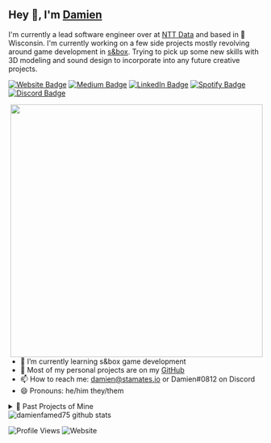 ## Hey 👋, I'm [Damien](https://damien.stamates.io/)

I'm currently a lead software engineer over at [NTT Data](https://www.nttdata.com/global/en/) and based in 🐄 Wisconsin. I'm currently working on a few side projects mostly revolving around game development in [s&box](https://sbox.facepunch.com/news). Trying to pick up some new skills with 3D modeling and sound design to incorporate into any future creative projects.

<p><a href="https://damien.stamates.io"><img src="https://img.shields.io/badge/damien.stamates.io-4E69C8?style=flat-square&amp;labelColor=36197f&color=36197f&amp;logo=firefoxbrowser&amp;link=https://damien.stamates.io" alt="Website Badge"></a> <a href="https://medium.com/@damienstamates"><img src="https://img.shields.io/badge/@damienstamates-14c767?style=flat-square&amp;labelColor=0A0A0A&color=0A0A0A&amp;logo=Medium&amp;link=https://medium.com/@damienstamates" alt="Medium Badge"></a> <a href="https://www.linkedin.com/in/damien-stamates-a3068212a/"><img src="https://img.shields.io/badge/@damien-0077B5?style=flat-square&amp;labelColor=0077B5&amp;logo=LinkedIn&amp;link=https://www.linkedin.com/in/damien-stamates-a3068212a/" alt="LinkedIn Badge"></a> <a href="https://open.spotify.com/user/damienfamed75"><img src="https://img.shields.io/badge/@damienfamed75-1ED760?style=flat-square&amp;labelColor=fff&amp;logo=Spotify&amp;link=https://open.spotify.com/user/damienfamed75" alt="Spotify Badge"></a> <a href="https://discordapp.com/users/131291427366764544"><img src="https://img.shields.io/badge/Damien%230812-1ED760?style=flat-square&amp;labelColor=fff&color=404eed&amp;logo=discord&amp;link=https://discordapp.com/users/131291427366764544" alt="Discord Badge"></a></p>

<img align="right" width="500" src="https://media.tenor.com/RmH_QrVCDtAAAAAC/garth-marenghi-darkplace.gif" />

- 🌱 I’m currently learning s&box game development
- 📝 Most of my personal projects are on my [GitHub](https://github.com/damienfamed75)
- 📫 How to reach me: damien@stamates.io or Damien#0812 on Discord
- 😄 Pronouns: he/him they/them

<details>
    <summary>🚀 Past Projects of Mine</summary>
    <li><a target="_blank" href="https://github.com/northwesternmutual/grammes">Grammes - Gremlin QL Wrapper</a></li><li><a target="_blank" href="https://github.com/damienfamed75/quirk">Quirk - A Dgraph Client for Quick Multi-Upserts</a></li><li><a target="_blank" href="https://github.com/damienfamed75/just_another_night">Just Another Night - s&box Game Jam Entry, Oct. 2022</a></li><li><a target="_blank" href="https://github.com/gohort/extra">Extra - Golang Serde-like JSON parser</a></li>
</details>

<img src="https://github-readme-stats.vercel.app/api?username=damienfamed75&show_icons=true&count_private=true&theme=transparent" alt="damienfamed75 github stats" />

![Profile Views](https://komarev.com/ghpvc/?username=damienfamed75)
![Website](https://img.shields.io/website?down_color=lightgrey&down_message=offline&up_color=blue&up_message=online&url=https%3A%2F%2Fdamien.stamates.io%2F)
